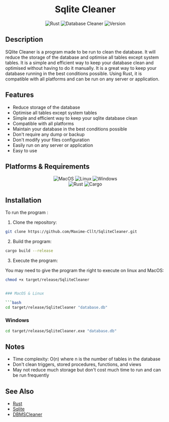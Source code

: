 <div align=center>
<h1>Sqlite Cleaner</h1>
</div>


<div align="center">
        <img src="https://img.shields.io/badge/Rust-dea584?style=for-the-badge&logo=rust&logoColor=white" alt="Rust" />
    <img src="https://img.shields.io/badge/Sqlite-Cleaner-53a863?style=for-the-badge" alt="Database Cleaner" />
    <img src="https://img.shields.io/badge/Version-1.0.0-informational?style=for-the-badge" alt="Version" />
</div>

## Description

SQlite Cleaner is a program made to be run to clean the database. It will
reduce the storage of the database and optimise all tables except system tables. It is a simple and efficient way to
keep your
database clean and optimised without having to do it manually. It is a great way to keep your database running in the
best conditions possible. Using Rust, it is compatible with all platforms and can be run on any server or application.

## Features

<ul>
<li>Reduce storage of the database</li>
<li>Optimise all tables except system tables</li>
<li>Simple and efficient way to keep your sqlite database clean</li>
<li>Compatible with all platforms</li>
<li>Maintain your database in the best conditions possible</li>
<li>Don't require any dump or backup</li>
<li>Don't modify your files configuration</li>
<li>Easily run on any server or application</li>
<li>Easy to use</li>
</ul>

## Platforms & Requirements

<div align="center">
<img src="https://img.shields.io/badge/OS-MacOS-informational?style=flat&logo=apple&logoColor=white&color=53a863" alt="MacOS" />
<img src="https://img.shields.io/badge/OS-Linux-informational?style=flat&logo=linux&logoColor=white&color=53a863" alt="Linux" />
<img src="https://img.shields.io/badge/OS-Windows-informational?style=flat&logo=windows&logoColor=white&color=53a863" alt="Windows" />
</div>

<div align="center">
<img src="https://img.shields.io/badge/Rust-1.83+-informational?style=flat&logo=rust&logoColor=white&color=53a863" alt="Rust" />
<img src="https://img.shields.io/badge/Cargo-informational?style=flat&logo=rust&logoColor=white&color=53a863" alt="Cargo" />
</div>

## Installation

To run the program :

1. Clone the repository:

```bash
git clone https://github.com/Maxime-Cllt/SqliteCleaner.git
```

2. Build the program:

```bash
cargo build --release
```

3. Execute the program:

You may need to give the program the right to execute on linux and MacOS:

```bash
chmod +x target/release/SqliteCleaner
```

```bash

### MacOS & Linux

```bash
cd target/release/SqliteCleaner "database.db"
```

### Windows

```bash
cd target/release/SqliteCleaner.exe "database.db"
```

## Notes

- Time complexity: O(n) where n is the number of tables in the database
- Don't clean triggers, stored procedures, functions, and views
- May not reduce much storage but don't cost much time to run and can be run frequently

## See Also

<ul>
<li><a href="https://rust-lang.org" target="_blank">Rust</a></li>
<li><a href="https://sqlite.org" target="_blank">Sqlite</a></li>
<li><a href="https://github.com/Maxime-Cllt/DBMSCleaner" target="_blank">DBMSCleaner</a></li>
</ul>


